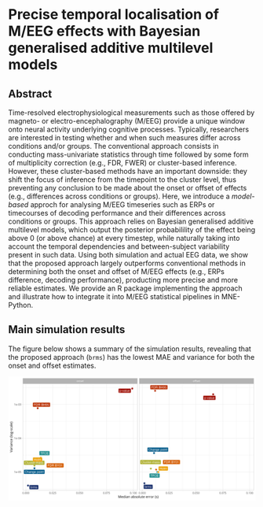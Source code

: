 # Precise temporal localisation of M/EEG effects with Bayesian generalised additive multilevel models

## Abstract

Time-resolved electrophysiological measurements such as those offered by magneto- or electro-encephalography (M/EEG) provide a unique window onto neural activity underlying cognitive processes. Typically, researchers are interested in testing whether and when such measures differ across conditions and/or groups. The conventional approach consists in conducting mass-univariate statistics through time followed by some form of multiplicity correction (e.g., FDR, FWER) or cluster-based inference. However, these cluster-based methods have an important downside: they shift the focus of inference from the timepoint to the cluster level, thus preventing any conclusion to be made about the onset or offset of effects (e.g., differences across conditions or groups). Here, we introduce a *model-based* approch for analysing M/EEG timeseries such as ERPs or timecourses of decoding performance and their differences across conditions or groups. This approach relies on Bayesian generalised additive multilevel models, which output the posterior probabilility of the effect being above 0 (or above chance) at every timestep, while naturally taking into account the temporal dependencies and between-subject variability present in such data. Using both simulation and actual EEG data, we show that the proposed approach largely outperforms conventional methods in determining both the onset and offset of M/EEG effects (e.g., ERPs difference, decoding performance), producting more precise and more reliable estimates. We provide an R package implementing the approach and illustrate how to integrate it into M/EEG statistical pipelines in MNE-Python.

## Main simulation results

The figure below shows a summary of the simulation results, revealing that the proposed approach (`brms`) has the lowest MAE and variance for both the onset and offset estimates.

![Simulation results](figures/simulation_results_mae_variance.png)
